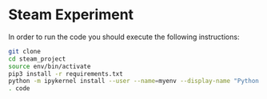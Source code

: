 # Steam Experiment

In order to run the code you should execute the following instructions:

```sh
git clone
cd steam_project
source env/bin/activate
pip3 install -r requirements.txt
python -m ipykernel install --user --name=myenv --display-name "Python (myenv)"
. code
```